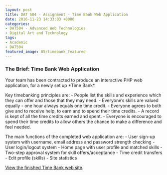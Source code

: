 ```yaml
---
layout: post
title: DAT 504 - Assignment - Time Bank Web Application
date: 2016-11-23 14:33:03 +0000
categories:
- DAT504 - Advanced Web Technologies
- Digital Art and Technology
tags:
- Academic
- DAT504
featured_image: 05/timebank_featured
---
```

<h3>The Brief: Time Bank Web Application</h3>
Your team has been contracted to produce an interactive PHP web application, for a newly set up *Time Bank*.

Key timebanking principles are:
 	- People list the skills and experience which they can offer and those that they may need.
 	- Everyone’s skills are valued equally - one hour always equals one time credit.
 	- Everyone agrees to both give and to receive help, to earn and to spend their time credits.
 	- A record is kept of all the time credits earned and spent.
 	- Everyone is encouraged to spend their time credits to allow others the chance to make a difference and feel needed.

The main functions of the completed web application are:
 	- User sign-up system with username, email address and password strength checking
 	- User login/logout system
 	- Home page with user profile and matched skills
 	- Two-step approval system for skill offers/acceptance
 	- Time credit transfers
 	- Edit profile (skills)
 	- Site statistics

<a href="http://www.circleseven.co.uk/dat504">View the finished Time Bank web site</a>.